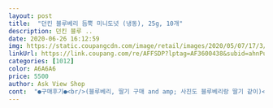 ```yaml
---
layout: post 
title:  "던킨 블루베리 듬뿍 미니도넛 (냉동), 25g, 10개" 
description: 던킨 블루 ..
date: 2020-06-26 16:12:59 
img: https://static.coupangcdn.com/image/retail/images/2020/05/07/17/3/a84aa732-868f-497f-be82-d0aae3c3ab86.jpg 
linkUrl: https://link.coupang.com/re/AFFSDP?lptag=AF3600438&subid=ahnPublicAsk&pageKey=1553358935&itemId=2656985388&vendorItemId=70647709350&traceid=V0-113-d926780676697e35 
categories: [1012] 
color: A6A6A6 
price: 5500 
author: Ask View Shop 
cont:  "●구매후기●<br/>(블루베리, 딸기 구매 and amp; 사진도 블루베리랑 딸기 같이)<br/>10개들이로 미니사이즈<br/>2시간 완전 해동 후 가급적 빨리 먹으라고 써있어요.<br/><br/>간식으로 괜찮은 것 같아요.<br/><br/>그래서 저도 2시간 해동하고 먹었는데<br/>냉동보관이에요.<br/><br/>냉동이라 한계가 있겠죠?ㅋㅋㅋㅋ<br/>다만 속에 잼은 매장용보다 적게 들어있어요.<br/><br/>던킨도너츠가 요몇일 엄청 떙기더니요<br/>도넛 봉지 뒤에 보면<br/>로켓프레쉬 : 5,500원<br/>만족스러워요.<br/><br/>매장에 안가도 이렇게 편히 먹을 수 있다니ㅜㅜ<br/>매장에서 파는 큰 사이즈는 다소 부담스러운 감이 있는데<br/>매장에서 파는거랑 거의 차이 없어요 똑같아요<br/>몇개 꺼내서 자연해동 시켰어요.<br/><br/>미니사이즈라 먹기 좋아요<br/>미니사이즈에 맞게 쨈이 있어요 (적지 않다는 뜻)<br/>받아서 냉동실 넣어두었다가<br/>사먹는 거랑 별 차이 못느끼겠더라구요ㅋㅋㅋ<br/>아, 그리고 크기는 지름 6cm정도 돼요.<br/><br/>아이들 간식으로 딸기 블루베리 주문해서 2상자 먹고 또 다시 구매했어요 세개 추가 구매해서 아이들 많은 이웃집들과 공유했어요 10개들이 들어있어서 푸짐하고 어린아이들 한개씩 딱 먹기 좋을 것 같아요 ㅎㅎ<br/>이웃에게도 한상자씩 주니까 너무 좋아하네요 던킨매장보다 사이즈나 약간 작지만 가볍게 간식으로 한두개 먹기 좋아요 어린 아이는 한개 큰 아이는 두개씩 먹고나니 또 주문하고 싶은데 스트로베리가 품절여서 블루베리 주문했습니다.<br/> 가볍게 냉동 냉장에 주고 먹기 딱입니다^^<br/>자로 재봤습니다ㅋㅋㅋㅋ<br/>재구매 의사 있는 제품입니다!<br/>재구매의사 100%입니다<br/>잼 좋아하시는 분들 사진 참고하세요.<br/><br/>저는 개인적으로 매장용은 잼이 너무 많이 들었다고 생각해서ㅋㅋ<br/>종류가 더 다양해지면 좋겠지만<br/>질이 떨어진다든가  그러지 않아요.<br/><br/>쨈도 적당히 있습니다<br/>쿠팡에서 패킹으로 파는걸 봐서 당장 구매했습니다<br/>크기가 적어서 그런 것 같은데<br/>후식용이나, 출출할때 먹으니 딱좋으네요<br/>" 
---
```

